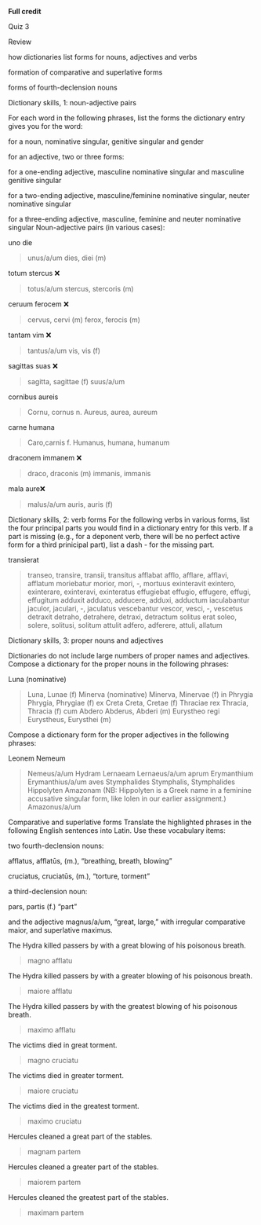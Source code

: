 **Full credit**

Quiz 3


Review

how dictionaries list forms for nouns, adjectives and verbs

formation of comparative and superlative forms

forms of fourth-declension nouns

Dictionary skills, 1: noun-adjective pairs


For each word in the following phrases, list the forms the dictionary entry gives you for the word:

for a noun, nominative singular, genitive singular and gender

for an adjective, two or three forms:

for a one-ending adjective, masculine nominative singular and masculine genitive singular

for a two-ending adjective, masculine/feminine nominative singular, neuter nominative singular

for a three-ending adjective, masculine, feminine and neuter nominative singular
Noun-adjective pairs (in various cases):


uno die
>unus/a/um
>dies, diei (m)


totum stercus
❌
> totus/a/um
> stercus, stercoris (m)

ceruum ferocem
❌
> cervus, cervi (m)
> ferox, ferocis (m)

tantam vim
❌
> tantus/a/um 
> vis, vis (f)

sagittas suas
❌
> sagitta, sagittae (f)
> suus/a/um 

cornibus aureis
>Cornu, cornus n.
>Aureus, aurea, aureum

carne humana
>Caro,carnis f.
>Humanus, humana, humanum

draconem immanem
❌
> draco, draconis (m)
> immanis, immanis 

mala aure❌
> malus/a/um
> auris, auris (f)


Dictionary skills, 2: verb forms
For the following verbs in various forms, list the four principal parts you would find in a dictionary entry for this verb. If a part is missing (e.g., for a deponent verb, there will be no perfect active form for a third prinicipal part), list a dash - for the missing part.

transierat
> transeo, transire, transii, transitus
afflabat
> afflo, afflare, afflavi, afflatum
moriebatur
> morior, mori, -, mortuus
exinteravit
> exintero, exinterare, exinteravi, exinteratus
effugiebat
> effugio, effugere, effugi, effugitum
adduxit
> adduco, adducere, adduxi, adductum
iaculabantur
> jaculor, jaculari, -, jaculatus 
vescebantur
> vescor, vesci, -, vescetus 
detraxit
> detraho, detrahere, detraxi, detractum
solitus erat
> soleo, solere, solitusi, solitum
attulit
> adfero, adferere, attuli, allatum


Dictionary skills, 3: proper nouns and adjectives

Dictionaries do not include large numbers of proper names and adjectives. Compose a dictionary for the proper nouns in the following phrases:

Luna (nominative)
> Luna, Lunae (f)
Minerva (nominative)
> Minerva, Minervae (f)
in Phrygia
> Phrygia, Phrygiae (f)
ex Creta
> Creta, Cretae (f)
Thraciae rex
> Thracia, Thracia (f)
cum Abdero
> Abderus, Abderi (m)
Eurystheo regi
> Eurystheus, Eurysthei (m)


Compose a dictionary form for the proper adjectives in the following phrases:

Leonem Nemeum
> Nemeus/a/um
Hydram Lernaeam
> Lernaeus/a/um
aprum Erymanthium
> Erymanthius/a/um
aves Stymphalides
> Stymphalis, Stymphalides
Hippolyten Amazonam (NB: Hippolyten is a Greek name in a feminine accusative singular form, like Iolen in our earlier assignment.)
> Amazonus/a/um


Comparative and superlative forms
Translate the highlighted phrases in the following English sentences into Latin. Use these vocabulary items:

two fourth-declension nouns:

afflatus, afflatūs, (m.), “breathing, breath, blowing”

cruciatus, cruciatūs, (m.), “torture, torment”

a third-declension noun:

pars, partis (f.) “part”

and the adjective magnus/a/um, “great, large,” with irregular comparative maior, and superlative maximus.

The Hydra killed passers by with a great blowing of his poisonous breath.
> magno afflatu

The Hydra killed passers by with a greater blowing of his poisonous breath.
> maiore afflatu

The Hydra killed passers by with the greatest blowing of his poisonous breath.
> maximo afflatu

The victims died in great torment.
> magno cruciatu

The victims died in greater torment.
> maiore cruciatu

The victims died in the greatest torment.
> maximo cruciatu

Hercules cleaned a great part of the stables.
> magnam partem

Hercules cleaned a greater part of the stables.
> maiorem partem

Hercules cleaned the greatest part of the stables.
> maximam partem
